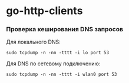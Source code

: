 # go-http-clients


### Проверка кеширования DNS запросов
Для локального DNS: 
```
sudo tcpdump -n -nn -tttt -i lo port 53
```

Для DNS по сетевому подключению: 
```
sudo tcpdump -n -nn -tttt -i wlan0 port 53
```
